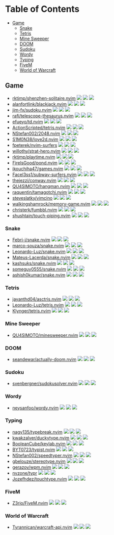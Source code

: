# Table of Contents

<!-- toc -->

- [Game](#game)
  * [Snake](#snake)
  * [Tetris](#tetris)
  * [Mine Sweeper](#mine-sweeper)
  * [DOOM](#doom)
  * [Sudoku](#sudoku)
  * [Wordy](#wordy)
  * [Typing](#typing)
  * [FiveM](#fivem)
  * [World of Warcraft](#world-of-warcraft)

<!-- tocstop -->

## Game

- [rktjmp/shenzhen-solitaire.nvim](https://github.com/rktjmp/shenzhen-solitaire.nvim) ![](https://img.shields.io/github/stars/rktjmp/shenzhen-solitaire.nvim) ![](https://img.shields.io/github/last-commit/rktjmp/shenzhen-solitaire.nvim) ![](https://img.shields.io/github/commit-activity/y/rktjmp/shenzhen-solitaire.nvim)
- [alanfortlink/blackjack.nvim](https://github.com/alanfortlink/blackjack.nvim) ![](https://img.shields.io/github/stars/alanfortlink/blackjack.nvim) ![](https://img.shields.io/github/last-commit/alanfortlink/blackjack.nvim) ![](https://img.shields.io/github/commit-activity/y/alanfortlink/blackjack.nvim)
- [jim-fx/sudoku.nvim](https://github.com/jim-fx/sudoku.nvim) ![](https://img.shields.io/github/stars/jim-fx/sudoku.nvim) ![](https://img.shields.io/github/last-commit/jim-fx/sudoku.nvim) ![](https://img.shields.io/github/commit-activity/y/jim-fx/sudoku.nvim)
- [rafi/telescope-thesaurus.nvim](https://github.com/rafi/telescope-thesaurus.nvim) ![](https://img.shields.io/github/stars/rafi/telescope-thesaurus.nvim) ![](https://img.shields.io/github/last-commit/rafi/telescope-thesaurus.nvim) ![](https://img.shields.io/github/commit-activity/y/rafi/telescope-thesaurus.nvim)
- [efueyo/td.nvim](https://github.com/efueyo/td.nvim) ![](https://img.shields.io/github/stars/efueyo/td.nvim) ![](https://img.shields.io/github/last-commit/efueyo/td.nvim) ![](https://img.shields.io/github/commit-activity/y/efueyo/td.nvim)
- [ActionScripted/tetris.nvim](https://github.com/ActionScripted/tetris.nvim) ![](https://img.shields.io/github/stars/ActionScripted/tetris.nvim) ![](https://img.shields.io/github/last-commit/ActionScripted/tetris.nvim) ![](https://img.shields.io/github/commit-activity/y/ActionScripted/tetris.nvim)
- [NStefan002/2048.nvim](https://github.com/NStefan002/2048.nvim) ![](https://img.shields.io/github/stars/NStefan002/2048.nvim) ![](https://img.shields.io/github/last-commit/NStefan002/2048.nvim) ![](https://img.shields.io/github/commit-activity/y/NStefan002/2048.nvim)
- [S1M0N38/love2d.nvim](https://github.com/S1M0N38/love2d.nvim) ![](https://img.shields.io/github/stars/S1M0N38/love2d.nvim) ![](https://img.shields.io/github/last-commit/S1M0N38/love2d.nvim) ![](https://img.shields.io/github/commit-activity/y/S1M0N38/love2d.nvim)
- [fpeterek/nvim-surfers](https://github.com/fpeterek/nvim-surfers) ![](https://img.shields.io/github/stars/fpeterek/nvim-surfers) ![](https://img.shields.io/github/last-commit/fpeterek/nvim-surfers) ![](https://img.shields.io/github/commit-activity/y/fpeterek/nvim-surfers)
- [willothy/strat-hero.nvim](https://github.com/willothy/strat-hero.nvim) ![](https://img.shields.io/github/stars/willothy/strat-hero.nvim) ![](https://img.shields.io/github/last-commit/willothy/strat-hero.nvim) ![](https://img.shields.io/github/commit-activity/y/willothy/strat-hero.nvim)
- [rktjmp/playtime.nvim](https://github.com/rktjmp/playtime.nvim) ![](https://img.shields.io/github/stars/rktjmp/playtime.nvim) ![](https://img.shields.io/github/last-commit/rktjmp/playtime.nvim) ![](https://img.shields.io/github/commit-activity/y/rktjmp/playtime.nvim)
- [FireIsGood/pond.nvim](https://github.com/FireIsGood/pond.nvim) ![](https://img.shields.io/github/stars/FireIsGood/pond.nvim) ![](https://img.shields.io/github/last-commit/FireIsGood/pond.nvim) ![](https://img.shields.io/github/commit-activity/y/FireIsGood/pond.nvim)
- [ikouchiha47/games.nvim](https://github.com/ikouchiha47/games.nvim) ![](https://img.shields.io/github/stars/ikouchiha47/games.nvim) ![](https://img.shields.io/github/last-commit/ikouchiha47/games.nvim) ![](https://img.shields.io/github/commit-activity/y/ikouchiha47/games.nvim)
- [Facel3ss1/subway-surfers.nvim](https://github.com/Facel3ss1/subway-surfers.nvim) ![](https://img.shields.io/github/stars/Facel3ss1/subway-surfers.nvim) ![](https://img.shields.io/github/last-commit/Facel3ss1/subway-surfers.nvim) ![](https://img.shields.io/github/commit-activity/y/Facel3ss1/subway-surfers.nvim)
- [thejezzi/conway.nvim](https://github.com/thejezzi/conway.nvim) ![](https://img.shields.io/github/stars/thejezzi/conway.nvim) ![](https://img.shields.io/github/last-commit/thejezzi/conway.nvim) ![](https://img.shields.io/github/commit-activity/y/thejezzi/conway.nvim)
- [QU4SIMOTO/hangman.nvim](https://github.com/QU4SIMOTO/hangman.nvim) ![](https://img.shields.io/github/stars/QU4SIMOTO/hangman.nvim) ![](https://img.shields.io/github/last-commit/QU4SIMOTO/hangman.nvim) ![](https://img.shields.io/github/commit-activity/y/QU4SIMOTO/hangman.nvim)
- [raquentin/tamagotchi.nvim](https://github.com/raquentin/tamagotchi.nvim) ![](https://img.shields.io/github/stars/raquentin/tamagotchi.nvim) ![](https://img.shields.io/github/last-commit/raquentin/tamagotchi.nvim) ![](https://img.shields.io/github/commit-activity/y/raquentin/tamagotchi.nvim)
- [steveslatky/vimcino](https://github.com/steveslatky/vimcino) ![](https://img.shields.io/github/stars/steveslatky/vimcino) ![](https://img.shields.io/github/last-commit/steveslatky/vimcino) ![](https://img.shields.io/github/commit-activity/y/steveslatky/vimcino)
- [walkingshamrock/memory-game.nvim](https://github.com/walkingshamrock/memory-game.nvim) ![](https://img.shields.io/github/stars/walkingshamrock/memory-game.nvim) ![](https://img.shields.io/github/last-commit/walkingshamrock/memory-game.nvim) ![](https://img.shields.io/github/commit-activity/y/walkingshamrock/memory-game.nvim)
- [christerk/fumbbl.nvim](https://github.com/christerk/fumbbl.nvim) ![](https://img.shields.io/github/stars/christerk/fumbbl.nvim) ![](https://img.shields.io/github/last-commit/christerk/fumbbl.nvim) ![](https://img.shields.io/github/commit-activity/y/christerk/fumbbl.nvim)
- [shushtain/touch-piping.nvim](https://github.com/shushtain/touch-piping.nvim) ![](https://img.shields.io/github/stars/shushtain/touch-piping.nvim) ![](https://img.shields.io/github/last-commit/shushtain/touch-piping.nvim) ![](https://img.shields.io/github/commit-activity/y/shushtain/touch-piping.nvim)

### Snake

- [Febri-i/snake.nvim](https://github.com/Febri-i/snake.nvim) ![](https://img.shields.io/github/stars/Febri-i/snake.nvim) ![](https://img.shields.io/github/last-commit/Febri-i/snake.nvim) ![](https://img.shields.io/github/commit-activity/y/Febri-i/snake.nvim)
- [marco-souza/snake.nvim](https://github.com/marco-souza/snake.nvim) ![](https://img.shields.io/github/stars/marco-souza/snake.nvim) ![](https://img.shields.io/github/last-commit/marco-souza/snake.nvim) ![](https://img.shields.io/github/commit-activity/y/marco-souza/snake.nvim)
- [Leonardo-Luz/snake.nvim](https://github.com/Leonardo-Luz/snake.nvim) ![](https://img.shields.io/github/stars/Leonardo-Luz/snake.nvim) ![](https://img.shields.io/github/last-commit/Leonardo-Luz/snake.nvim) ![](https://img.shields.io/github/commit-activity/y/Leonardo-Luz/snake.nvim)
- [Mateus-Lacerda/snake.nvim](https://github.com/Mateus-Lacerda/snake.nvim) ![](https://img.shields.io/github/stars/Mateus-Lacerda/snake.nvim) ![](https://img.shields.io/github/last-commit/Mateus-Lacerda/snake.nvim) ![](https://img.shields.io/github/commit-activity/y/Mateus-Lacerda/snake.nvim)
- [kashsuks/snake.nvim](https://github.com/kashsuks/snake.nvim) ![](https://img.shields.io/github/stars/kashsuks/snake.nvim) ![](https://img.shields.io/github/last-commit/kashsuks/snake.nvim) ![](https://img.shields.io/github/commit-activity/y/kashsuks/snake.nvim)
- [someguy0555/snake.nvim](https://github.com/someguy0555/snake.nvim) ![](https://img.shields.io/github/stars/someguy0555/snake.nvim) ![](https://img.shields.io/github/last-commit/someguy0555/snake.nvim) ![](https://img.shields.io/github/commit-activity/y/someguy0555/snake.nvim)
- [ashish0kumar/snake.nvim](https://github.com/ashish0kumar/snake.nvim) ![](https://img.shields.io/github/stars/ashish0kumar/snake.nvim) ![](https://img.shields.io/github/last-commit/ashish0kumar/snake.nvim) ![](https://img.shields.io/github/commit-activity/y/ashish0kumar/snake.nvim)

### Tetris

- [jayanthd04/asctris.nvim](https://github.com/jayanthd04/asctris.nvim) ![](https://img.shields.io/github/stars/jayanthd04/asctris.nvim) ![](https://img.shields.io/github/last-commit/jayanthd04/asctris.nvim) ![](https://img.shields.io/github/commit-activity/y/jayanthd04/asctris.nvim)
- [Leonardo-Luz/tetris.nvim](https://github.com/Leonardo-Luz/tetris.nvim) ![](https://img.shields.io/github/stars/Leonardo-Luz/tetris.nvim) ![](https://img.shields.io/github/last-commit/Leonardo-Luz/tetris.nvim) ![](https://img.shields.io/github/commit-activity/y/Leonardo-Luz/tetris.nvim)
- [Klynger/tetris.nvim](https://github.com/Klynger/tetris.nvim) ![](https://img.shields.io/github/stars/Klynger/tetris.nvim) ![](https://img.shields.io/github/last-commit/Klynger/tetris.nvim) ![](https://img.shields.io/github/commit-activity/y/Klynger/tetris.nvim)

### Mine Sweeper

- [QU4SIMOTO/minesweeper.nvim](https://github.com/QU4SIMOTO/minesweeper.nvim) ![](https://img.shields.io/github/stars/QU4SIMOTO/minesweeper.nvim) ![](https://img.shields.io/github/last-commit/QU4SIMOTO/minesweeper.nvim) ![](https://img.shields.io/github/commit-activity/y/QU4SIMOTO/minesweeper.nvim)

### DOOM

- [seandewar/actually-doom.nvim](https://github.com/seandewar/actually-doom.nvim) ![](https://img.shields.io/github/stars/seandewar/actually-doom.nvim) ![](https://img.shields.io/github/last-commit/seandewar/actually-doom.nvim) ![](https://img.shields.io/github/commit-activity/y/seandewar/actually-doom.nvim)

### Sudoku

- [svenbergner/sudokusolver.nvim](https://github.com/svenbergner/sudokusolver.nvim) ![](https://img.shields.io/github/stars/svenbergner/sudokusolver.nvim) ![](https://img.shields.io/github/last-commit/svenbergner/sudokusolver.nvim) ![](https://img.shields.io/github/commit-activity/y/svenbergner/sudokusolver.nvim)

### Wordy

- [neysanfoo/wordy.nvim](https://github.com/neysanfoo/wordy.nvim) ![](https://img.shields.io/github/stars/neysanfoo/wordy.nvim) ![](https://img.shields.io/github/last-commit/neysanfoo/wordy.nvim) ![](https://img.shields.io/github/commit-activity/y/neysanfoo/wordy.nvim)

### Typing

- [nagy135/typebreak.nvim](https://github.com/nagy135/typebreak.nvim) ![](https://img.shields.io/github/stars/nagy135/typebreak.nvim) ![](https://img.shields.io/github/last-commit/nagy135/typebreak.nvim) ![](https://img.shields.io/github/commit-activity/y/nagy135/typebreak.nvim)
- [kwakzalver/duckytype.nvim](https://github.com/kwakzalver/duckytype.nvim) ![](https://img.shields.io/github/stars/kwakzalver/duckytype.nvim) ![](https://img.shields.io/github/last-commit/kwakzalver/duckytype.nvim) ![](https://img.shields.io/github/commit-activity/y/kwakzalver/duckytype.nvim)
- [BooleanCube/keylab.nvim](https://github.com/BooleanCube/keylab.nvim) ![](https://img.shields.io/github/stars/BooleanCube/keylab.nvim) ![](https://img.shields.io/github/last-commit/BooleanCube/keylab.nvim) ![](https://img.shields.io/github/commit-activity/y/BooleanCube/keylab.nvim)
- [BYT0723/typist.nvim](https://github.com/BYT0723/typist.nvim) ![](https://img.shields.io/github/stars/BYT0723/typist.nvim) ![](https://img.shields.io/github/last-commit/BYT0723/typist.nvim) ![](https://img.shields.io/github/commit-activity/y/BYT0723/typist.nvim)
- [NStefan002/speedtyper.nvim](https://github.com/NStefan002/speedtyper.nvim) ![](https://img.shields.io/github/stars/NStefan002/speedtyper.nvim) ![](https://img.shields.io/github/last-commit/NStefan002/speedtyper.nvim) ![](https://img.shields.io/github/commit-activity/y/NStefan002/speedtyper.nvim)
- [gbelouze/stereotype.nvim](https://github.com/gbelouze/stereotype.nvim) ![](https://img.shields.io/github/stars/gbelouze/stereotype.nvim) ![](https://img.shields.io/github/last-commit/gbelouze/stereotype.nvim) ![](https://img.shields.io/github/commit-activity/y/gbelouze/stereotype.nvim)
- [gerazov/wpm.nvim](https://github.com/gerazov/wpm.nvim) ![](https://img.shields.io/github/stars/gerazov/wpm.nvim) ![](https://img.shields.io/github/last-commit/gerazov/wpm.nvim) ![](https://img.shields.io/github/commit-activity/y/gerazov/wpm.nvim)
- [nvzone/typr](https://github.com/nvzone/typr) ![](https://img.shields.io/github/stars/nvzone/typr) ![](https://img.shields.io/github/last-commit/nvzone/typr) ![](https://img.shields.io/github/commit-activity/y/nvzone/typr)
- [Jozefhdez/touchtype.nvim](https://github.com/Jozefhdez/touchtype.nvim) ![](https://img.shields.io/github/stars/Jozefhdez/touchtype.nvim) ![](https://img.shields.io/github/last-commit/Jozefhdez/touchtype.nvim) ![](https://img.shields.io/github/commit-activity/y/Jozefhdez/touchtype.nvim)

### FiveM

- [Z3rio/FiveM.nvim](https://github.com/Z3rio/FiveM.nvim) ![](https://img.shields.io/github/stars/Z3rio/FiveM.nvim) ![](https://img.shields.io/github/last-commit/Z3rio/FiveM.nvim) ![](https://img.shields.io/github/commit-activity/y/Z3rio/FiveM.nvim)

### World of Warcraft

- [Tyrannican/warcraft-api.nvim](https://github.com/Tyrannican/warcraft-api.nvim) ![](https://img.shields.io/github/stars/Tyrannican/warcraft-api.nvim) ![](https://img.shields.io/github/last-commit/Tyrannican/warcraft-api.nvim) ![](https://img.shields.io/github/commit-activity/y/Tyrannican/warcraft-api.nvim)
